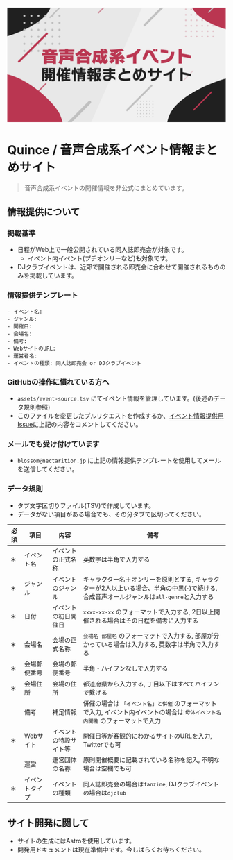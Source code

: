 ![](./public/card.png)

# Quince / 音声合成系イベント情報まとめサイト

> 音声合成系イベントの開催情報を非公式にまとめています。

## 情報提供について

### 掲載基準

- 日程がWeb上で一般公開されている同人誌即売会が対象です。
    - イベント内イベント(プチオンリーなど)も対象です。
- DJクラブイベントは、近郊で開催される即売会に合わせて開催されるもののみを掲載しています。

### 情報提供テンプレート

```
- イベント名: 
- ジャンル: 
- 開催日: 
- 会場名: 
- 備考: 
- WebサイトのURL: 
- 運営者名: 
- イベントの種類: 同人誌即売会 or DJクラブイベント
```

### GitHubの操作に慣れている方へ

- `assets/event-source.tsv` にてイベント情報を管理しています。(後述のデータ規則参照)
- このファイルを変更したプルリクエストを作成するか、[イベント情報提供用Issue](https://github.com/nectarition/Quince/issues/4)に上記の内容をコメントしてください。

### メールでも受け付けています

- `blossom@nectarition.jp` に上記の情報提供テンプレートを使用してメールを送信してください。

### データ規則

- タブ文字区切りファイル(TSV)で作成しています。
- データがない項目がある場合でも、その分タブで区切ってください。

| 必須 | 項目 | 内容 | 備考 |
| - | - | - | - |
| ＊ | イベント名 | イベントの正式名称 | 英数字は半角で入力する |
| ＊ | ジャンル | イベントのジャンル | キャラクター名＋オンリーを原則とする, キャラクターが2人以上いる場合、半角の中黒(`･`)で続ける, 合成音声オールジャンルは`all-genre`と入力する |
| ＊ | 日付 | イベントの初日開催日 | `xxxx-xx-xx` のフォーマットで入力する, 2日以上開催される場合はその日程を備考に入力する |
| ＊ | 会場名 | 会場の正式名称 | `会場名 部屋名` のフォーマットで入力する, 部屋が分かっている場合は入力する, 英数字は半角で入力する |
| ＊ | 会場郵便番号 | 会場の郵便番号 | 半角・ハイフンなしで入力する | |
| ＊ | 会場住所 | 会場の住所 | 都道府県から入力する, 丁目以下はすべてハイフンで繋げる |
| | 備考 | 補足情報 | 併催の場合は `「イベント名」と併催` のフォーマットで入力, イベント内イベントの場合は `母体イベント名内開催` のフォーマットで入力 |
| ＊ | Webサイト | イベントの特設サイト等 | 開催日等が客観的にわかるサイトのURLを入力, Twitterでも可 |
| | 運営 | 運営団体の名称 | 原則開催概要に記載されている名称を記入, 不明な場合は空欄でも可 |
| ＊ | イベントタイプ | イベントの種類 | 同人誌即売会の場合は`fanzine`, DJクラブイベントの場合は`djclub` |

## サイト開発に関して

- サイトの生成にはAstroを使用しています。
- 開発用ドキュメントは現在準備中です。今しばらくお待ちください。
